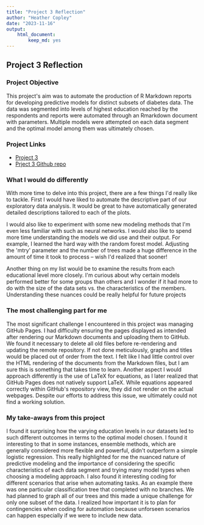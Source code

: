 ```yaml
---
title: "Project 3 Reflection"
author: "Heather Copley"
date: "2023-11-16"
output: 
    html_document:
        keep_md: yes
---
```


## Project 3 Reflection

### Project Objective

This project's aim was to automate the production of R Markdown reports for developing predictive models for distinct subsets of diabetes data. The data was segmented into levels of highest education reached by the respondents and reports were automated through an Rmarkdown document with parameters. Multiple models were attempted on each data segment and the optimal model among them was ultimately chosen. 

### Project Links

* [Project 3 ](https://hcopley.github.io/ST558_Project_3/)
* [Prject 3 Github repo](https://github.com/hcopley/ST558_Project_3)


### What I would do differently

With more time to delve into this project, there are a few things I'd really like to tackle. First I would have liked to automate the descriptive part of our exploratory data analysis. It would be great to have automatically generated detailed descriptions tailored to each of the plots.

I would also like to experiment with some new modeling methods that I'm even less familiar with such as neural networks. I would also like to spend more time understanding the models we did use and their output. For example, I learned the hard way with the random forest model. Adjusting the 'mtry' parameter and the number of trees made a huge difference in the amount of time it took to process – wish I'd realized that sooner!

Another thing on my list would be to examine the results from each educational level more closely. I'm curious about why certain models performed better for some groups than others and I wonder if it had more to do with the size of the data sets vs. the characteristics of the members. Understanding these nuances could be really helpful for future projects


### The most challenging part for me

The most significant challenge I encountered in this project was managing GitHub Pages. I had difficulty ensuring the pages displayed as intended after rendering our Markdown documents and uploading them to GitHub. We found it necessary to delete all old files before re-rendering and updating the remote repository. If not done meticulously, graphs and titles would be placed out of order from the text. I felt like I had little control over the HTML rendering of the documents from the Markdown files, but I am sure this is something that takes time to learn. Another aspect I would approach differently is the use of LaTeX for equations, as I later realized that GitHub Pages does not natively support LaTeX. While equations appeared correctly within GitHub's repository view, they did not render on the actual webpages. Despite our efforts to address this issue, we ultimately could not find a working solution. 


### My take-aways from this project

I found it surprising how the varying education levels in our datasets led to such different outcomes in terms to the optimal model chosen. I found it interesting to that in some instances, ensemble methods, which are generally considered more flexible and powerful, didn't outperform a simple logistic regression. This really highlighted for me the nuanced nature of predictive modeling and the importance of considering the specific characteristics of each data segment and trying many model types when choosing a modeling approach. I also found it interesting coding for different scenarios that arise when automating tasks. As an example there was one particular classification tree that completed with no branches. We had planned to graph all of our trees and this made a unique challenge for only one subset of the data. I realized how important it is to plan for contingencies when coding for automation because unforseen scenarios can happen especially if we were to include new data. 


